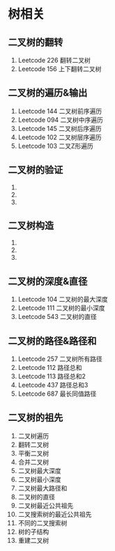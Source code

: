# 树相关
二叉树的翻转
-----------
01. Leetcode 226 翻转二叉树
02. Leetcode 156 上下翻转二叉树

二叉树的遍历&输出
-----------
01. Leetcode 144 二叉树前序遍历
02. Leetcode 094 二叉树中序遍历
03. Leetcode 145 二叉树后序遍历
04. Leetcode 102 二叉树层序遍历
05. Leetcode 103 二叉Z形遍历

二叉树的验证
-----------
01.
02.
03.

二叉树构造
---------
01.
02.
03.

二叉树的深度&直径
----------------
01. Leetcode 104 二叉树的最大深度
02. Leetcode 111 二叉树的最小深度
03. Leetcode 543 二叉树的直径


二叉树的路径&路径和
-----------------
01. Leetcode 257 二叉树所有路径
02. Leetcode 112 路径总和
03. Leetcode 113 路径总和2
04. Leetcode 437 路径总和3
05. Leetcode 687 最长同值路径

二叉树的祖先
-----------

01. 二叉树遍历
02. 翻转二叉树
03. 平衡二叉树
04. 合并二叉树
05. 二叉树最大深度
06. 二叉树最小深度
07. 二叉树最大路径和
08. 二叉树的直径
09. 二叉树最近公共祖先
10. 二叉搜索树的最近公共祖先
11. 不同的二叉搜索树
12. 树的子结构
13. 重建二叉树